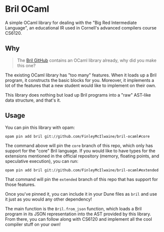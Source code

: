 # Bril OCaml
A simple OCaml library for dealing with the "Big Red Intermediate Language",
an educational IR used in Cornell's advanced compilers course CS6120.

## Why

> The [Bril GitHub](https://github.com/sampsyo/bril) contains an OCaml
library already, why did you make this one?

The existing OCaml library has "too many" features. When it loads up a Bril
program, it constructs the basic blocks for you. Moreover, it implements a 
lot of the features that a new student would like to implement on their own.

This library does nothing but load up Bril programs into a "raw" AST-like
data structure, and that's it.

## Usage

You can pin this library with opam:
```
opam pin add bril git://github.com/FinleyMcIlwaine/bril-ocaml#core
```

The command above will pin the `core` branch of this repo, which only has
support for the "core" Bril language. If you would like to have types for
the extensions mentioned in the official repository (memory, floating
points, and speculative execution), you can run:

```
opam pin add bril git://github.com/FinleyMcIlwaine/bril-ocaml#extended
```

That command will pin the `extended` branch of this repo that has support
for those features.

Once you've pinned it, you can include it in your Dune files as `bril` and
use it just as you would any other dependency!

The main function is the `Bril.from_json` function, which loads a Bril
program in its JSON representation into the AST provided by this library.
From there, you can follow along with CS6120 and implement all the cool
compiler stuff on your own!
